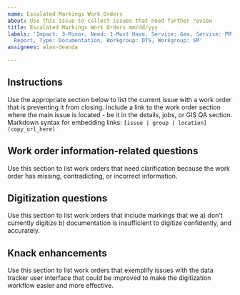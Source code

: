 ```yaml
---
name: Escalated Markings Work Orders
about: Use this issue to collect issues that need further review
title: Escalated Markings Work Orders mm/dd/yyy
labels: 'Impact: 3-Minor, Need: 1-Must Have, Service: Geo, Service: PM, Type: Bug
  Report, Type: Documentation, Workgroup: DTS, Workgroup: SM'
assignees: alan-deanda

---
```


## Instructions ##
Use the appropriate section below to list the current issue with a work order that is preventing it from closing. Include a link to the work order section where the main issue is located - be it in the details, jobs, or GIS QA section. 
Markdown syntax for embedding links: `[issue | group | location](copy_url_here)`


## Work order information-related questions ##
Use this section to list work orders that need clarification because the work order has missing, contradicting, or incorrect information.



## Digitization questions ##
Use this section to list work orders that include markings that we a) don't currently digitize b) documentation is insufficient to digitize confidently, and accurately.



## Knack enhancements ##
Use this section to list work orders that exemplify issues with the data tracker user interface that could be improved to make the digitization workflow easier and more effective.
